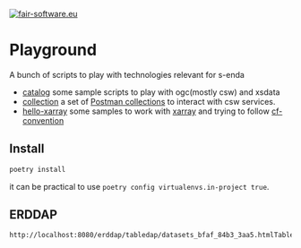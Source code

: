 [![fair-software.eu](https://img.shields.io/badge/fair--software.eu-%E2%97%8F%20%20%E2%97%8F%20%20%E2%97%8B%20%20%E2%97%8B%20%20%E2%97%8B-orange)](https://fair-software.eu)

Playground
==========

A bunch of scripts to play with technologies relevant for s-enda

* [catalog](./catalog) some sample scripts to play with ogc(mostly csw) and xsdata
* [collection](./collections) a set of [Postman collections](https://www.postman.com/collection/) to interact with csw services.
* [hello-xarray](./hello-xarray) some samples to work with [xarray](https://xarray.pydata.org/en/stable/user-guide/io.html) and trying to follow [cf-convention](https://cfconventions.org/)

Install
-------

```bash
poetry install
```

it can be practical to use `poetry config virtualenvs.in-project true`.

ERDDAP
------

``` bash
http://localhost:8080/erddap/tabledap/datasets_bfaf_84b3_3aa5.htmlTable?time,longitude,latitude,sea_water_temperature
```